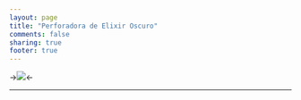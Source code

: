 ```yaml
---
layout: page
title: "Perforadora de Elixir Oscuro"
comments: false
sharing: true
footer: true
---
```


->![](http://img2.wikia.nocookie.net/__cb20130217230639/clashofclans/images/thumb/d/d8/Dark_Elixir_Drill6.png/250px-Dark_Elixir_Drill6.png)<-

---
